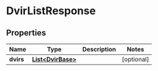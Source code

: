 
# DvirListResponse

## Properties
Name | Type | Description | Notes
------------ | ------------- | ------------- | -------------
**dvirs** | [**List&lt;DvirBase&gt;**](DvirBase.md) |  |  [optional]



